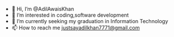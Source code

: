 - 👋 Hi, I’m @AdilAwaisKhan
- 👀 I’m interested in coding,software development
- 🌱 I’m currently seeking my graduation in Information Technology 
- 📫 How to reach me justsayadilkhan7771@gmail.com

<!---
AdilAwaisKhan/AdilAwaisKhan is a ✨ special ✨ repository because its `README.md` (this file) appears on your GitHub profile.
You can click the Preview link to take a look at your changes.
--->
